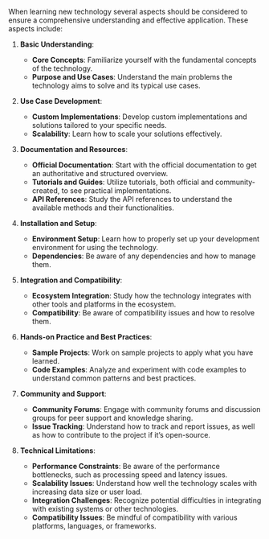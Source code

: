When learning new technology several aspects should be considered to ensure a comprehensive understanding and effective application. These aspects include:

1. **Basic Understanding**:
   - **Core Concepts**: Familiarize yourself with the fundamental concepts of the technology.
   - **Purpose and Use Cases**: Understand the main problems the technology aims to solve and its typical use cases.

2. **Use Case Development**:
   - **Custom Implementations**: Develop custom implementations and solutions tailored to your specific needs.
   - **Scalability**: Learn how to scale your solutions effectively.

3. **Documentation and Resources**:
   - **Official Documentation**: Start with the official documentation to get an authoritative and structured overview.
   - **Tutorials and Guides**: Utilize tutorials, both official and community-created, to see practical implementations.
   - **API References**: Study the API references to understand the available methods and their functionalities.

4. **Installation and Setup**:
   - **Environment Setup**: Learn how to properly set up your development environment for using the technology.
   - **Dependencies**: Be aware of any dependencies and how to manage them.

5. **Integration and Compatibility**:
   - **Ecosystem Integration**: Study how the technology integrates with other tools and platforms in the ecosystem.
   - **Compatibility**: Be aware of compatibility issues and how to resolve them.

6. **Hands-on Practice and Best Practices**:
   - **Sample Projects**: Work on sample projects to apply what you have learned.
   - **Code Examples**: Analyze and experiment with code examples to understand common patterns and best practices.

7. **Community and Support**:
   - **Community Forums**: Engage with community forums and discussion groups for peer support and knowledge sharing.
   - **Issue Tracking**: Understand how to track and report issues, as well as how to contribute to the project if it’s open-source.

8. **Technical Limitations**:

   - **Performance Constraints**: Be aware of the performance bottlenecks, such as processing speed and latency issues.
   - **Scalability Issues**: Understand how well the technology scales with increasing data size or user load.
   - **Integration Challenges**: Recognize potential difficulties in integrating with existing systems or other technologies.
   - **Compatibility Issues**: Be mindful of compatibility with various platforms, languages, or frameworks.
